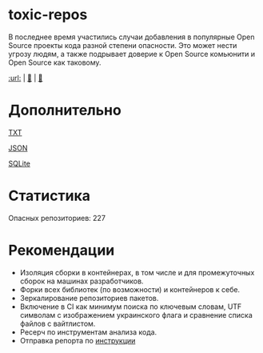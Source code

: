 # toxic-repos

В последнее время участились случаи добавления в популярные Open Source проекты кода разной степени опасности.
Это может нести угрозу людям, а также подрывает доверие к Open Source комьюнити и Open Source как таковому.

[:url:](https://toxic-repos.ru/) | [:speech_balloon:](https://t.me/toxic_repos) | [:email:](info@toxic-repos.ru)

# Дополнительно
[TXT](./clean.txt)

[JSON](./clean.json)

[SQLite](sqlite/toxic-repos.sqlite3)

# Статистика
Опасных репозиториев: 227

# Рекомендации
- Изоляция сборки в контейнерах, в том числе и для промежуточных сборок на машинах разработчиков.
- Форки всех библиотек (по возможности) и контейнеров к себе.
- Зеркалирование репозиториев пакетов.
- Включение в CI как минимум поиска по ключевым словам, UTF символам с изображением украинского флага и сравнение списка файлов с вайтлистом.
- Ресерч по инструментам анализа кода.
- Отправка репорта по [инструкции](./HOW-TO-REPORT.md)